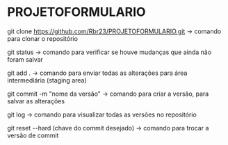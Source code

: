# PROJETOFORMULARIO

git clone https://github.com/Rbr23/PROJETOFORMULARIO.git -> comando para clonar o repositório

git status -> comando para verificar se houve mudanças que ainda não foram salvar

git add . -> comando para enviar todas as alterações para área intermediária (staging area)

git commit -m "nome da versão" -> comando para criar a versão, para salvar as alterações

git log -> comando para visualizar todas as versões no repositório

git reset --hard (chave do commit desejado) -> comando para trocar a versão de commit